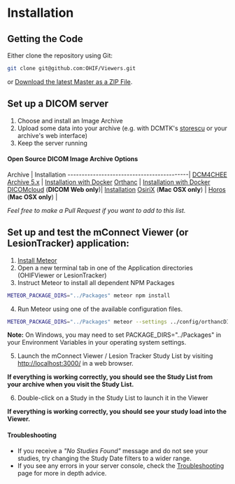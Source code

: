 # Installation

## Getting the Code

Either clone the repository using Git:

````bash
git clone git@github.com:OHIF/Viewers.git
````

or [Download the latest Master as a ZIP File](https://github.com/OHIF/Viewers/archive/master.zip).

## Set up a DICOM server

1. Choose and install an Image Archive
2. Upload some data into your archive (e.g. with DCMTK's [storescu](http://support.dcmtk.org/docs/storescu.html) or your archive's web interface)
3. Keep the server running

#### Open Source DICOM Image Archive Options

Archive                                    | Installation
-------------------------------------------|
[DCM4CHEE Archive 5.x](https://github.com/dcm4che/dcm4chee-arc-light) | [Installation with Docker](https://github.com/dcm4che/dcm4chee-arc-light/wiki/Running-on-Docker)
[Orthanc](https://www.orthanc-server.com/) | [Installation with Docker](http://book.orthanc-server.com/users/docker.html)
[DICOMcloud](https://github.com/DICOMcloud/DICOMcloud) (**DICOM Web only**)| [Installation](https://github.com/DICOMcloud/DICOMcloud#running-the-code)
[OsiriX](http://www.osirix-viewer.com/) (**Mac OSX only**) |
[Horos](https://www.horosproject.org/)  (**Mac OSX only**) |

*Feel free to make a Pull Request if you want to add to this list.*

## Set up and test the mConnect Viewer (or LesionTracker) application:
1. [Install Meteor](https://www.meteor.com/install)
2. Open a new terminal tab in one of the Application directories (OHIFViewer or LesionTracker)
3. Instruct Meteor to install all dependent NPM Packages

  ````bash
  METEOR_PACKAGE_DIRS="../Packages" meteor npm install
  ````

4. Run Meteor using one of the available configuration files.

  ````bash
  METEOR_PACKAGE_DIRS="../Packages" meteor --settings ../config/orthancDICOMWeb.json
  ````

  **Note:** On Windows, you may need to set PACKAGE_DIRS="../Packages" in your Environment Variables in your operating system settings.

5. Launch the mConnect Viewer / Lesion Tracker Study List by visiting [http://localhost:3000/](http://localhost:3000/) in a web browser.

  **If everything is working correctly, you should see the Study List from your archive when you visit the Study List.**

6. Double-click on a Study in the Study List to launch it in the Viewer

  **If everything is working correctly, you should see your study load into the Viewer.**

#### Troubleshooting
* If you receive a *"No Studies Found"* message and do not see your studies, try changing the Study Date filters to a wider range.
* If you see any errors in your server console, check the [Troubleshooting](../troubleshooting.md) page for more in depth advice.
